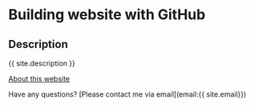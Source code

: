 # Building website with GitHub

## Description
{{ site.description }}

[About this website](about.md)

Have any questions? [Please contact me via email](email:{{ site.email}})
